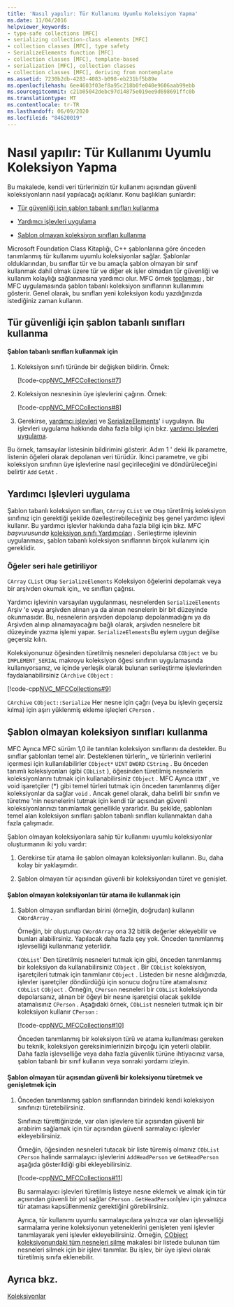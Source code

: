 ```yaml
---
title: 'Nasıl yapılır: Tür Kullanımı Uyumlu Koleksiyon Yapma'
ms.date: 11/04/2016
helpviewer_keywords:
- type-safe collections [MFC]
- serializing collection-class elements [MFC]
- collection classes [MFC], type safety
- SerializeElements function [MFC]
- collection classes [MFC], template-based
- serialization [MFC], collection classes
- collection classes [MFC], deriving from nontemplate
ms.assetid: 7230b2db-4283-4083-b098-eb231bf5b89e
ms.openlocfilehash: 6ee4603f03ef8a95c218b0fe040e9606aab99ebb
ms.sourcegitcommit: c21b05042debc97d14875e019ee9d698691ffc0b
ms.translationtype: MT
ms.contentlocale: tr-TR
ms.lasthandoff: 06/09/2020
ms.locfileid: "84620019"
---
```

# <a name="how-to-make-a-type-safe-collection"></a>Nasıl yapılır: Tür Kullanımı Uyumlu Koleksiyon Yapma

Bu makalede, kendi veri türlerinizin tür kullanımı açısından güvenli koleksiyonların nasıl yapılacağı açıklanır. Konu başlıkları şunlardır:

- [Tür güvenliği için şablon tabanlı sınıfları kullanma](#_core_using_template.2d.based_classes_for_type_safety)

- [Yardımcı işlevleri uygulama](#_core_implementing_helper_functions)

- [Şablon olmayan koleksiyon sınıfları kullanma](#_core_using_nontemplate_collection_classes)

Microsoft Foundation Class Kitaplığı, C++ şablonlarına göre önceden tanımlanmış tür kullanımı uyumlu koleksiyonlar sağlar. Şablonlar olduklarından, bu sınıflar tür ve bu amaçla şablon olmayan bir sınıf kullanmak dahil olmak üzere tür ve diğer ek işler olmadan tür güvenliği ve kullanım kolaylığı sağlanmasına yardımcı olur. MFC örnek [toplaması](../overview/visual-cpp-samples.md) , bir MFC uygulamasında şablon tabanlı koleksiyon sınıflarının kullanımını gösterir. Genel olarak, bu sınıfları yeni koleksiyon kodu yazdığınızda istediğiniz zaman kullanın.

## <a name="using-template-based-classes-for-type-safety"></a><a name="_core_using_template.2d.based_classes_for_type_safety"></a>Tür güvenliği için şablon tabanlı sınıfları kullanma

#### <a name="to-use-template-based-classes"></a>Şablon tabanlı sınıfları kullanmak için

1. Koleksiyon sınıfı türünde bir değişken bildirin. Örnek:

   [!code-cpp[NVC_MFCCollections#7](codesnippet/cpp/how-to-make-a-type-safe-collection_1.cpp)]

1. Koleksiyon nesnesinin üye işlevlerini çağırın. Örnek:

   [!code-cpp[NVC_MFCCollections#8](codesnippet/cpp/how-to-make-a-type-safe-collection_2.cpp)]

1. Gerekirse, [yardımcı işlevleri](reference/collection-class-helpers.md) ve [SerializeElements](reference/collection-class-helpers.md#serializeelements)' i uygulayın. Bu işlevleri uygulama hakkında daha fazla bilgi için bkz. [yardımcı Işlevleri uygulama](#_core_implementing_helper_functions).

Bu örnek, tamsayılar listesinin bildirimini gösterir. Adım 1 ' deki ilk parametre, listenin öğeleri olarak depolanan veri türüdür. İkinci parametre, ve gibi koleksiyon sınıfının üye işlevlerine nasıl geçirileceğini ve döndürüleceğini belirtir `Add` `GetAt` .

## <a name="implementing-helper-functions"></a><a name="_core_implementing_helper_functions"></a>Yardımcı Işlevleri uygulama

Şablon tabanlı koleksiyon sınıfları, `CArray` `CList` ve `CMap` türetilmiş koleksiyon sınıfınız için gerektiği şekilde özelleştirebileceğiniz beş genel yardımcı işlevi kullanır. Bu yardımcı işlevler hakkında daha fazla bilgi için bkz. *MFC başvurusunda* [koleksiyon sınıfı Yardımcıları](reference/collection-class-helpers.md) . Serileştirme işlevinin uygulanması, şablon tabanlı koleksiyon sınıflarının birçok kullanımı için gereklidir.

### <a name="serializing-elements"></a><a name="_core_serializing_elements"></a>Öğeler seri hale getiriliyor

`CArray` `CList` `CMap` `SerializeElements` Koleksiyon öğelerini depolamak veya bir arşivden okumak için,, ve sınıfları çağrısı.

Yardımcı işlevinin varsayılan uygulanması, nesnelerden `SerializeElements` Arşiv 'e veya arşivden alınan ya da alınan nesnelerin bir bit düzeyinde okunmasıdır. Bu, nesnelerin arşivden depolanıp depolanmadığını ya da Arşivden alınıp alınamayacağını bağlı olarak, arşivden nesnelere bit düzeyinde yazma işlemi yapar. `SerializeElements`Bu eylem uygun değilse geçersiz kılın.

Koleksiyonunuz öğesinden türetilmiş nesneleri depolularsa `CObject` ve bu `IMPLEMENT_SERIAL` makroyu koleksiyon öğesi sınıfının uygulamasında kullanıyorsanız, ve içinde yerleşik olarak bulunan serileştirme işlevlerinden faydalanabilirsiniz `CArchive` `CObject` :

[!code-cpp[NVC_MFCCollections#9](codesnippet/cpp/how-to-make-a-type-safe-collection_3.cpp)]

`CArchive` `CObject::Serialize` Her nesne için çağrı (veya bu işlevin geçersiz kılma) için aşırı yüklenmiş ekleme işleçleri `CPerson` .

## <a name="using-nontemplate-collection-classes"></a><a name="_core_using_nontemplate_collection_classes"></a>Şablon olmayan koleksiyon sınıfları kullanma

MFC Ayrıca MFC sürüm 1,0 ile tanıtılan koleksiyon sınıflarını da destekler. Bu sınıflar şablonları temel alır. Desteklenen türlerin,, ve türlerinin verilerini içermesi için kullanılabilirler `CObject*` `UINT` `DWORD` `CString` . Bu önceden tanımlı koleksiyonları (gibi `CObList` ), öğesinden türetilmiş nesnelerin koleksiyonlarını tutmak için kullanabilirsiniz `CObject` . MFC Ayrıca `UINT` , ve void işaretçiler (*) gibi temel türleri tutmak için önceden tanımlanmış diğer koleksiyonlar da sağlar `void` . Ancak genel olarak, daha belirli bir sınıfın ve türetme 'nin nesnelerini tutmak için kendi tür açısından güvenli koleksiyonlarınızı tanımlamak genellikle yararlıdır. Bu şekilde, şablonları temel alan koleksiyon sınıfları şablon tabanlı sınıfları kullanmaktan daha fazla çalışmadır.

Şablon olmayan koleksiyonlara sahip tür kullanımı uyumlu koleksiyonlar oluşturmanın iki yolu vardır:

1. Gerekirse tür atama ile şablon olmayan koleksiyonları kullanın. Bu, daha kolay bir yaklaşımdır.

1. Şablon olmayan tür açısından güvenli bir koleksiyondan türet ve genişlet.

#### <a name="to-use-the-nontemplate-collections-with-type-casting"></a>Şablon olmayan koleksiyonları tür atama ile kullanmak için

1. Şablon olmayan sınıflardan birini (örneğin, doğrudan) kullanın `CWordArray` .

   Örneğin, bir oluşturup `CWordArray` ona 32 bitlik değerler ekleyebilir ve bunları alabilirsiniz. Yapılacak daha fazla şey yok. Önceden tanımlanmış işlevselliği kullanmanız yeterlidir.

   `CObList`' Den türetilmiş nesneleri tutmak için gibi, önceden tanımlanmış bir koleksiyon da kullanabilirsiniz `CObject` . Bir `CObList` koleksiyon, işaretçileri tutmak için tanımlanır `CObject` . Listeden bir nesne aldığınızda, işlevler işaretçiler döndürdüğü için sonucu doğru türe atamalısınız `CObList` `CObject` . Örneğin, `CPerson` nesneleri bir `CObList` koleksiyonda depolarsanız, alınan bir öğeyi bir nesne işaretçisi olacak şekilde atamalısınız `CPerson` . Aşağıdaki örnek, `CObList` nesneleri tutmak için bir koleksiyon kullanır `CPerson` :

   [!code-cpp[NVC_MFCCollections#10](codesnippet/cpp/how-to-make-a-type-safe-collection_4.cpp)]

   Önceden tanımlanmış bir koleksiyon türü ve atama kullanılması gereken bu teknik, koleksiyon gereksinimlerinizin birçoğu için yeterli olabilir. Daha fazla işlevselliğe veya daha fazla güvenlik türüne ihtiyacınız varsa, şablon tabanlı bir sınıf kullanın veya sonraki yordamı izleyin.

#### <a name="to-derive-and-extend-a-nontemplate-type-safe-collection"></a>Şablon olmayan tür açısından güvenli bir koleksiyonu türetmek ve genişletmek için

1. Önceden tanımlanmış şablon sınıflarından birindeki kendi koleksiyon sınıfınızı türetebilirsiniz.

   Sınıfınızı türettiğinizde, var olan işlevlere tür açısından güvenli bir arabirim sağlamak için tür açısından güvenli sarmalayıcı işlevler ekleyebilirsiniz.

   Örneğin, öğesinden nesneleri tutacak bir liste türemiş olmanız `CObList` `CPerson` halinde sarmalayıcı işlevlerini `AddHeadPerson` ve `GetHeadPerson` aşağıda gösterildiği gibi ekleyebilirsiniz.

   [!code-cpp[NVC_MFCCollections#11](codesnippet/cpp/how-to-make-a-type-safe-collection_5.h)]

   Bu sarmalayıcı işlevleri türetilmiş listeye nesne eklemek ve almak için tür açısından güvenli bir yol sağlar `CPerson` . `GetHeadPerson`İşlev için yalnızca tür ataması kapsüllenmeniz gerektiğini görebilirsiniz.

   Ayrıca, tür kullanımı uyumlu sarmalayıcılara yalnızca var olan işlevselliği sarmalama yerine koleksiyonun yeteneklerini genişleten yeni işlevler tanımlayarak yeni işlevler ekleyebilirsiniz. Örneğin, [CObject koleksiyonundaki tüm nesneleri silme](deleting-all-objects-in-a-cobject-collection.md) makalesi bir listede bulunan tüm nesneleri silmek için bir işlevi tanımlar. Bu işlev, bir üye işlevi olarak türetilmiş sınıfa eklenebilir.

## <a name="see-also"></a>Ayrıca bkz.

[Koleksiyonlar](collections.md)
